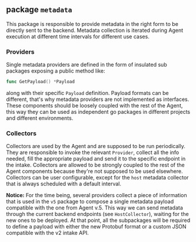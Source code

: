## package `metadata`

This package is responsible to provide metadata in the right form to be directly sent to the backend.
Metadata collection is iterated during Agent execution at different time intervals for different
use cases.

### Providers
Single metadata providers are defined in the form of insulated sub packages exposing a public
method like:
```go
func GetPayload() *Payload
```
along with their specific `Payload` definition. Payload formats can be different, that's why metadata
providers are not implemented as interfaces. These components should be loosely coupled with the rest
of the Agent, this way they can be used as independent go packages in different projects and different
environments.

### Collectors
Collectors are used by the Agent and are supposed to be run periodically. They are
responsible to invoke the relevant `Provider`, collect all the info needed, fill the appropriate
payload and send it to the specific endpoint in the intake. Collectors are allowed to be strongly coupled
to the rest of the Agent components because they're not supposed to be used elsewhere.
Collectors can be user configurable, except for the `host` metadata collector that is always scheduled
with a default interval.

**Notice:** For the time being, several providers collect a piece of information that is used in
the `v5` package to compose a single metadata payload compatible with the one from Agent v.5.
This way we can send metadata through the current backend endpoints
(see `HostCollector`), waiting for the new ones to be deployed.
At that point, all the subpackages will be required to define a payload with either the new Protobuf format
or a custom JSON compatible with the v2 intake API.
